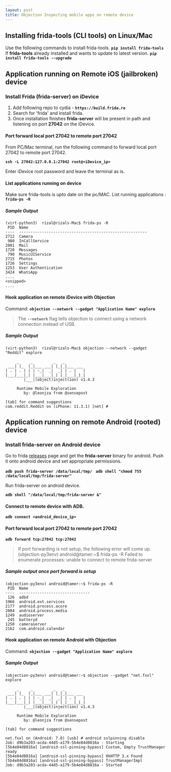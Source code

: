```yaml
---
layout: post
title: Objection Inspecting mobile apps on remote device
---
```


## Installing frida-tools (CLI tools) on Linux/Mac
Use the following commands to install frida-tools.
**```pip install frida-tools```**
If **frida-tools** already installed and wants to update to latest version.
**```pip install frida-tools --upgrade```**

<!-- more -->

## Application running on Remote iOS (jailbroken) device
### Install Frida (frida-server) on iDevice
1. Add following repo to cydia - **```https://build.frida.re```**
2. Search for 'frida' and install frida.
3. Once installation finishes **frida-server** will be present in path and listening on port **27042** on the iDevice.

#### Port forward local port 27042 to remote port 27042
From PC/Mac terminal, run the following command to forward local port 27042 to remote port 27042.

**```ssh -L 27042:127.0.0.1:27042 root@<iDevice_ip>```**

Enter iDevice root password and leave the terminal as is.

#### List applications running on device
Make sure frida-tools is upto date on the pc/MAC.
List running applications : **```frida-ps -R```**

##### Sample Output
```
(virt-python3)  rizal@rizals-Mac$ frida-ps -R
 PID  Name
----  --------------------------------------------------------
2712  Camera
 980  InCallService
2001  Mail
1720  Messages
 790  MusicUIService
2715  Photos
1726  Settings
1253  User Authentication
3424  WhatsApp
....
<snipped>
....
```

#### Hook application on remote iDevice with Objection
Command: **```objection --network --gadget "Application Name" explore```**
> The **```--network```** flag tells objection to connect using a network connection instead of USB.

##### Sample Output
```
(virt-python3)  rizal@rizals-Mac$ objection --network --gadget "Reddit" explore

     _     _         _   _
 ___| |_  |_|___ ___| |_|_|___ ___
| . | . | | | -_|  _|  _| | . |   |
|___|___|_| |___|___|_| |_|___|_|_|
        |___|(object)inject(ion) v1.4.3

     Runtime Mobile Exploration
        by: @leonjza from @sensepost

[tab] for command suggestions
com.reddit.Reddit on (iPhone: 11.3.1) [net] #
```

## Application running on remote Android (rooted) device
### Install frida-server on Android device
Go to frida [releases](https://github.com/frida/frida/releases) page and get the **frida-server** binary for android. Push it onto android device and set appropriate permissions.

**`adb push frida-server /data/local/tmp/ `**
**`adb shell "chmod 755 /data/local/tmp/frida-server"`**

Run frida-server on android device.

**`adb shell "/data/local/tmp/frida-server &"`**


#### Connect to remote device with ADB.

**`adb connect <android_device_ip>`**

#### Port forward local port 27042 to remote port 27042

**`adb forward tcp:27042 tcp:27042`**
>If port forwarding is not setup, the following error will come up.
(objection-py3env) android@tamer:~$ frida-ps -R 
Failed to enumerate processes: unable to connect to remote frida-server

##### Sample output once port forward is setup
```
(objection-py3env) android@tamer:~$ frida-ps -R 
 PID  Name
----  -------------------------------
 126  adbd
1966  android.ext.services
2177  android.process.acore
2084  android.process.media
1249  audioserver
 245  batteryd
1250  cameraserver
2162  com.android.calendar
```
#### Hook application on remote Android with Objection
Command: **`objection --gadget "Application Name" explore`**
##### Sample Output
```
(objection-py3env) android@tamer:~$ objection --gadget "net.fxxl" explore

     _     _         _   _
 ___| |_  |_|___ ___| |_|_|___ ___
| . | . | | | -_|  _|  _| | . |   |
|___|___|_| |___|___|_| |_|___|_|_|
        |___|(object)inject(ion) v1.4.3

     Runtime Mobile Exploration
        by: @leonjza from @sensepost

[tab] for command suggestions

net.fxxl on (Android: 7.0) [usb] # android sslpinning disable
Job: d9b3a203-acda-44d5-a179-5b4e84d8816a - Starting
[5b4e84d8816a] [android-ssl-pinning-bypass] Custom, Empty TrustManager ready
[5b4e84d8816a] [android-ssl-pinning-bypass] OkHTTP 3.x Found
[5b4e84d8816a] [android-ssl-pinning-bypass] TrustManagerImpl
Job: d9b3a203-acda-44d5-a179-5b4e84d8816a - Started
```
